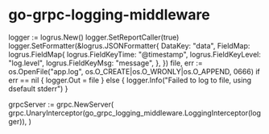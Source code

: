 # go-grpc-logging-middleware

logger := logrus.New()
logger.SetReportCaller(true)
logger.SetFormatter(&logrus.JSONFormatter{
  DataKey: "data",
  FieldMap: logrus.FieldMap{
    logrus.FieldKeyTime:  "@timestamp",
    logrus.FieldKeyLevel: "log.level",
    logrus.FieldKeyMsg:   "message",
  },
})
file, err := os.OpenFile("app.log", os.O_CREATE|os.O_WRONLY|os.O_APPEND, 0666)
if err == nil {
  logger.Out = file
} else {
  logger.Info("Failed to log to file, using dsefault stderr")
}




grpcServer := grpc.NewServer(
  grpc.UnaryInterceptor(go_grpc_logging_middleware.LoggingInterceptor(logger)),
)
